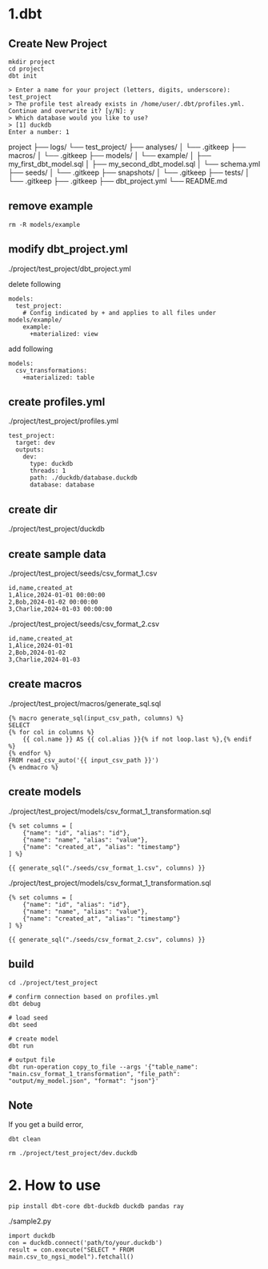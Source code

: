 # 1.dbt
## Create New Project
```
mkdir project
cd project
dbt init

> Enter a name for your project (letters, digits, underscore): test_project
> The profile test already exists in /home/user/.dbt/profiles.yml. Continue and overwrite it? [y/N]: y
> Which database would you like to use?
> [1] duckdb
Enter a number: 1
```

project
├── logs/
└── test_project/
    ├── analyses/
    │   └── .gitkeep
    ├── macros/
    │   └── .gitkeep
    ├── models/
    │   └── example/
    │       ├── my_first_dbt_model.sql
    │       ├── my_second_dbt_model.sql
    │       └── schema.yml
    ├── seeds/
    │   └── .gitkeep
    ├── snapshots/
    │   └── .gitkeep
    ├── tests/
    │   └── .gitkeep
    ├── .gitkeep
    ├── dbt_project.yml
    └── README.md

## remove example
```
rm -R models/example
```

## modify dbt_project.yml
./project/test_project/dbt_project.yml

delete following
```
models:
  test_project:
    # Config indicated by + and applies to all files under models/example/
    example:
      +materialized: view
```

add following
```
models:
  csv_transformations:
    +materialized: table
```

## create profiles.yml
./project/test_project/profiles.yml

```
test_project:
  target: dev
  outputs:
    dev:
      type: duckdb
      threads: 1
      path: ./duckdb/database.duckdb
      database: database
```

## create dir
./project/test_project/duckdb

## create sample data
./project/test_project/seeds/csv_format_1.csv

```
id,name,created_at
1,Alice,2024-01-01 00:00:00
2,Bob,2024-01-02 00:00:00
3,Charlie,2024-01-03 00:00:00
```


./project/test_project/seeds/csv_format_2.csv
```
id,name,created_at
1,Alice,2024-01-01
2,Bob,2024-01-02
3,Charlie,2024-01-03
```

## create macros
./project/test_project/macros/generate_sql.sql
```
{% macro generate_sql(input_csv_path, columns) %}
SELECT
{% for col in columns %}
    {{ col.name }} AS {{ col.alias }}{% if not loop.last %},{% endif %}
{% endfor %}
FROM read_csv_auto('{{ input_csv_path }}')
{% endmacro %}
```

## create models
./project/test_project/models/csv_format_1_transformation.sql
```
{% set columns = [
    {"name": "id", "alias": "id"},
    {"name": "name", "alias": "value"},
    {"name": "created_at", "alias": "timestamp"}
] %}

{{ generate_sql("./seeds/csv_format_1.csv", columns) }}
```


./project/test_project/models/csv_format_1_transformation.sql
```
{% set columns = [
    {"name": "id", "alias": "id"},
    {"name": "name", "alias": "value"},
    {"name": "created_at", "alias": "timestamp"}
] %}

{{ generate_sql("./seeds/csv_format_2.csv", columns) }}
```

## build
```
cd ./project/test_project

# confirm connection based on profiles.yml
dbt debug

# load seed
dbt seed

# create model
dbt run

# output file
dbt run-operation copy_to_file --args '{"table_name": "main.csv_format_1_transformation", "file_path": "output/my_model.json", "format": "json"}'
```


## Note
If you get a build error,
```
dbt clean
```

```
rm ./project/test_project/dev.duckdb
```


# 2. How to use
```
pip install dbt-core dbt-duckdb duckdb pandas ray
```

./sample2.py
```
import duckdb
con = duckdb.connect('path/to/your.duckdb')
result = con.execute("SELECT * FROM main.csv_to_ngsi_model").fetchall()
```